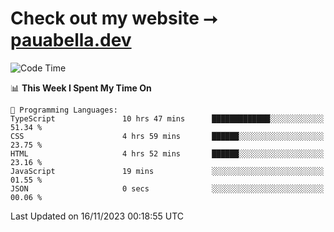 # Check out my website ⭢ [pauabella.dev](https://pauabella.dev)

<!--START_SECTION:waka-->
![Code Time](http://img.shields.io/badge/Code%20Time-2%2C672%20hrs%2034%20mins-blue)

📊 **This Week I Spent My Time On** 

```text
💬 Programming Languages: 
TypeScript               10 hrs 47 mins      █████████████░░░░░░░░░░░░   51.34 % 
CSS                      4 hrs 59 mins       ██████░░░░░░░░░░░░░░░░░░░   23.75 % 
HTML                     4 hrs 52 mins       ██████░░░░░░░░░░░░░░░░░░░   23.16 % 
JavaScript               19 mins             ░░░░░░░░░░░░░░░░░░░░░░░░░   01.55 % 
JSON                     0 secs              ░░░░░░░░░░░░░░░░░░░░░░░░░   00.06 % 
```


 Last Updated on 16/11/2023 00:18:55 UTC
<!--END_SECTION:waka-->
